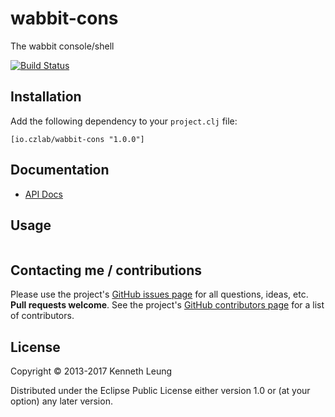 # wabbit-cons
The wabbit console/shell

[![Build Status](https://travis-ci.org/llnek/wabbit-cons.svg?branch=master)](https://travis-ci.org/llnek/wabbit-cons)

## Installation

Add the following dependency to your `project.clj` file:

    [io.czlab/wabbit-cons "1.0.0"]

## Documentation

* [API Docs](https://llnek.github.io/wabbit-cons/)

## Usage

```clojure

```

## Contacting me / contributions

Please use the project's [GitHub issues page] for all questions, ideas, etc. **Pull requests welcome**. See the project's [GitHub contributors page] for a list of contributors.

## License

Copyright © 2013-2017 Kenneth Leung

Distributed under the Eclipse Public License either version 1.0 or (at
your option) any later version.

<!--- links (repos) -->
[CHANGELOG]: https://github.com/llnek/wabbit-cons/releases
[GitHub issues page]: https://github.com/llnek/wabbit-cons/issues
[GitHub contributors page]: https://github.com/llnek/wabbit-cons/graphs/contributors



